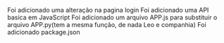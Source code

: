Foi adicionado uma alteração na pagina login
Foi adicionado uma API basica em JavaScript
Foi adicionado um arquivo APP.js para substituir o arquivo APP.py(tem a mesma função, de nada Leo e companhia)
Foi adicionado package.json

